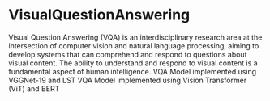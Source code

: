 # VisualQuestionAnswering
Visual Question Answering (VQA) is an interdisciplinary research area at the intersection of computer vision and natural language processing, aiming to develop systems that can comprehend and respond to questions about visual content. The ability to understand and respond to visual content is a fundamental aspect of human intelligence.
VQA Model implemented using VGGNet-19 and LST
VQA Model implemented using Vision Transformer (ViT) and BERT
